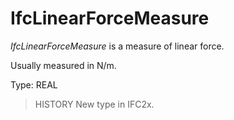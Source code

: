 # IfcLinearForceMeasure

_IfcLinearForceMeasure_ is a measure of linear force.
<!-- end of short definition -->


Usually measured in N/m.

Type: REAL

> HISTORY New type in IFC2x.
